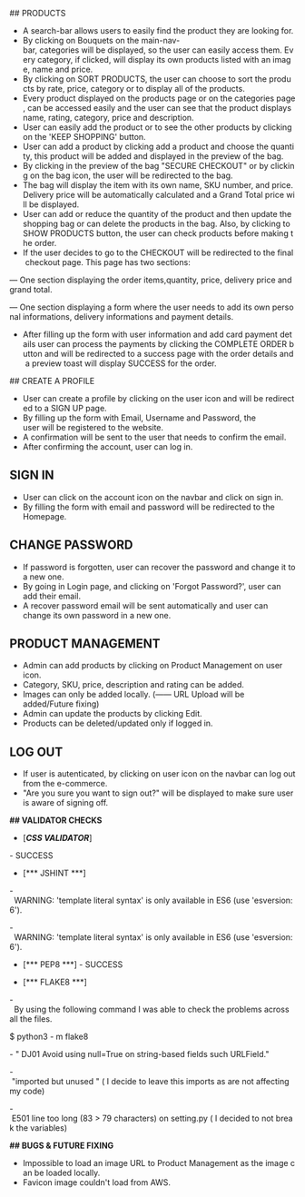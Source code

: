 ## PRODUCTS

- A search-bar allows users to easily find the product they are looking for.
- By clicking on Bouquets on the main-nav-bar, categories will be displayed, so the user can easily access them. Every category, if clicked, will display its own products listed with an image, name and price.
- By clicking on SORT PRODUCTS, the user can choose to sort the products by rate, price, category or to display all of the products.
- Every product displayed on the products page or on the categories page, can be accessed easily and the user can see that the product displays name, rating, category, price and description.
- User can easily add the product or to see the other products by clicking on the 'KEEP SHOPPING' button.
- User can add a product by clicking add a product and choose the quantity, this product will be added and displayed in the preview of the bag.
- By clicking in the preview of the bag "SECURE CHECKOUT" or by clicking on the bag icon, the user will be redirected to the bag.
- The bag will display the item with its own name, SKU number, and price. Delivery price will be automatically calculated and a Grand Total price will be displayed.
- User can add or reduce the quantity of the product and then update the shopping bag or can delete the products in the bag. Also, by clicking to SHOW PRODUCTS button, the user can check products before making the order.
- If the user decides to go to the CHECKOUT will be redirected to the final checkout page. This page has two sections:

— One section displaying the order items,quantity, price, delivery price and grand total.

— One section displaying a form where the user needs to add its own personal informations, delivery informations and payment details.

- After filling up the form with user information and add card payment details user can process the payments by clicking the COMPLETE ORDER button and will be redirected to a success page with the order details and a preview toast will display SUCCESS for the order.

## CREATE A PROFILE

- User can create a profile by clicking on the user icon and will be redirected to a SIGN UP page.
- By filling up the form with Email, Username and Password, the user will be registered to the website.
- A confirmation will be sent to the user that needs to confirm the email.
- After confirming the account, user can log in.


## SIGN IN

- User can click on the account icon on the navbar and click on sign in.
- By filling the form with email and password will be redirected to the Homepage.

## CHANGE PASSWORD

- If password is forgotten, user can recover the password and change it to a new one.
- By going in Login page, and clicking on 'Forgot Password?', user can add their email.
- A recover password email will be sent automatically and user can change its own password in a new one.

## PRODUCT MANAGEMENT

- Admin can add products by clicking on Product Management on user icon.
- Category, SKU, price, description and rating can be added.
- Images can only be added locally.  (—— URL Upload will be added/Future fixing)
- Admin can update the products by clicking Edit.
- Products can be deleted/updated only if logged in.

## LOG OUT

- If user is autenticated, by clicking on user icon on the navbar can log out from the e-commerce.
- "Are you sure you want to sign out?" will be displayed to make sure user is aware of signing off.

**## VALIDATOR CHECKS**

- [***CSS VALIDATOR***]

- SUCCESS

- [*** JSHINT ***]

-  WARNING: 'template literal syntax' is only available in ES6 (use 'esversion: 6').

-  WARNING: 'template literal syntax' is only available in ES6 (use 'esversion: 6').

- [*** PEP8 ***]
    - SUCCESS

- [*** FLAKE8 ***]

-  By using the following command I was able to check the problems across all the files.

$ python3 - m flake8

- " DJ01 Avoid using null=True on string-based fields such URLField."

- "imported but unused " ( I decide to leave this imports as are not affecting my code)

- E501 line too long (83 > 79 characters) on setting.py ( I decided to not break the variables)

**## BUGS & FUTURE FIXING**

- Impossible to load an image URL to Product Management as the image can be loaded locally.
- Favicon image couldn't load from AWS.
